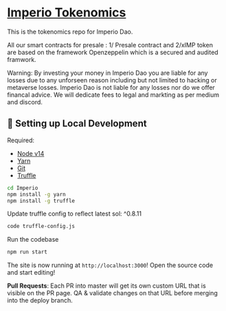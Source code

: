 # [Imperio Tokenomics](https://app.imperio.money/)
This is the tokenomics repo for Imperio Dao. 

All our smart contracts for presale : 1/ Presale contract and 2/xIMP token are based on the framework Openzeppelin which is a secured and audited framwork.

Warning: By investing your money in Imperio Dao you are liable for any losses due to any unforseen reason including but not limited to hacking or metaverse losses. Imperio Dao is not liable for any losses nor do we offer financal advice. We will dedicate fees to legal and markting as per medium and discord. 

##  🔧 Setting up Local Development

Required: 
- [Node v14](https://nodejs.org/download/release/latest-v14.x/)  
- [Yarn](https://classic.yarnpkg.com/en/docs/install/) 
- [Git](https://git-scm.com/downloads)
- [Truffle](https://www.npmjs.com/package/truffle)


```bash
cd Imperio
npm install -g yarn
npm install -g truffle
```

Update truffle config to reflect latest sol: ^0.8.11
```bash
code truffle-config.js
```

Run the codebase
```bash
npm run start
```

The site is now running at `http://localhost:3000`!
Open the source code and start editing!

**Pull Requests**:
Each PR into master will get its own custom URL that is visible on the PR page. QA & validate changes on that URL before merging into the deploy branch. 

